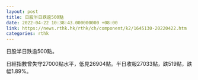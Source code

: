 ```yaml
---
layout: post
title: 日股半日跌逾500點
date: 2022-04-22 10:38:43.000000000 +08:00
link: https://news.rthk.hk/rthk/ch/component/k2/1645130-20220422.htm
categories: rthk
---
```


日股半日跌逾500點。

日經指數曾失守27000點水平，低見26904點。半日收報27033點，跌519點，跌幅1.89%。
